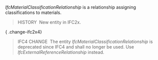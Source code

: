 ﻿_IfcMaterialClassificationRelationship_ is a relationship assigning classifications to materials.

> HISTORY  New entity in IFC2x.

{ .change-ifc2x4}
> IFC4 CHANGE  The entity _IfcMaterialClassificationRelationship_ is deprecated since IFC4 and shall no longer be used. Use _IfcExternalReferenceRelationship_ instead.